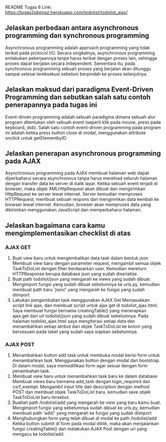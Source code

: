 README Tugas 6
Link: https://tugas2pbpnaz.herokuapp.com/todolist/todolist_ajax/
## Jelaskan perbedaan antara asynchronous programming dan synchronous programming
Asynchronous programming adalah approach programming yang tidak terikat pada protocol I/O. Secara singkatnya, asynchronous programming emlakukan pekerjaannya tanpa harus terikat dengan proses lain, sehingga proses dapat berjalan secara independent. Sementara itu, pada synchronous programming sebuah proses yang berjalan akan ditunggu sampai selesai tereksekusi sebelum berpindah ke proses selanjutnya.
## Jelaskan maksud dari paradigma Event-Driven Programming dan sebutkan salah satu contoh penerapannya pada tugas ini
Event-driven programming adalah sebuah paradigma dimana sebuah alur program ditentukan oleh sebuah event (seperti klik pada mouse, press pada keyboard, dsb).
Salah satu contoh event-driven programming pada program ini adalah ketika press button close di modal, menggunakan attribute onclick untuk getElementbyID. 
## Jelaskan penerapan asynchronous programming pada AJAX
Asynchronous programming pada AJAX membuat halaman web dapat diperbaharui secara asynchronous tanpa harus mereload seluruh halaman dengan transfer data ke server di balik layar. Ketika sebuah event terjadi di browser, maka objek XMLHttpRequest akan dibuat dan mengirimkan HttpRequest ke server lewat internet. Server kemudian memproses HTTPRequest, membuat sebuah respons dan mengirimkan data kembali ke browser lewat internet. Kemudian, browser akan memproses data yang dikirimkan menggunakan JavaScript dan memperbaharui halaman. 
## Jelaskan bagaimana cara kamu mengimplementasikan checklist di atas
### AJAX GET
1. Buat view baru untuk mengembalikan data task dalam bentuk json
Membuat view baru dengan parameter request, mengambil semua objek TaskToDoList dengan filter berdasarkan user. Kemudian mereturn HTTPResponse berupa database json yang sudah diserialize.
2. Buat path todolist/json yang mengarah ke views yang sudah dibuat.
Mengimport fungsi yang sudah dibuat sebelumnya ke urls.py, kemudian membuat path baru 'json/' yang mengarah ke fungsi yang sudah diimport
3. Lakukan pengembalian task menggunakan AJAX Get
Memasukkan script link ajax, dan membuat script untuk ajax get di todolist_ajax.html. Saya membuat fungsi bernama creatingTable() yang menerapkan ajax.get dari url todolist/json yang sudah dibuat sebelumnya. Pada halaman todolist_ajax.html saya mengiterasi setiap data dan menambahkan setiap atribut dari objek TaskToDoList ke kolom yang bersesuain pada tabel yang sudah saya siapkan sebelumnya. 
### AJAX POST
1. Menambahkan button add task untuk membuka modal berisi form untuk menambahkan task.
Menggunakan button dengan modal dari bootstrap. Di dalam modal, saya memodifikasi form agar sesuai dengan form penambahan task.
2. Membuat view baru untuk menambahkan task baru ke dalam database
Membuat views baru bernama add_task dengan login_required dan csrf_exempt. Mengambil input title dan description dengan method POST dan membuat objek TaskToDoList baru, kemudian save objek TaskToDoList baru tersebut. 
3. Buatlah path /todolist/add yang mengarah ke view yang baru kamu buat.
Mengimport fungsi yang sebelumnya sudah dibuat ke urls.py, kemudian membuat path 'add/' yang mengarah ke fungsi yang sudah diimport
4. Menghubungkan form yang telah dibuat di modal ke path /todolist/add
Ketika button submit di form pada modal diklik, maka akan menjalankan fungsi creatingTable() dan melakukan AJAX Post dengan url yang mengacu ke todolist/add.